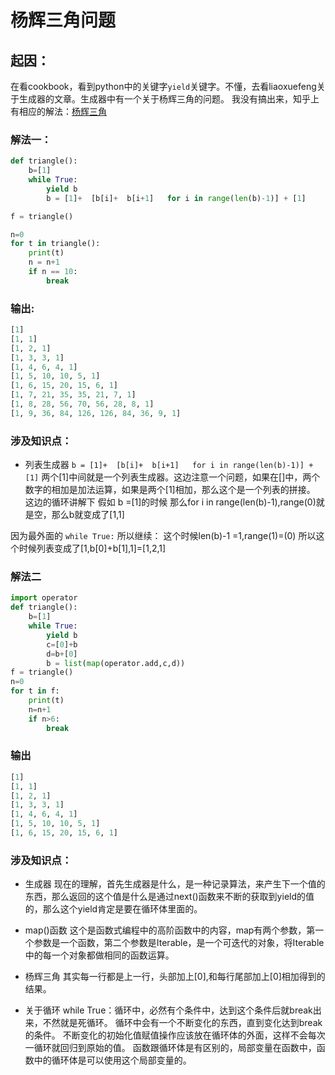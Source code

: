 # 杨辉三角问题

## 起因：
在看cookbook，看到python中的关键字`yield`关键字。不懂，去看liaoxuefeng关于生成器的文章。生成器中有一个关于杨辉三角的问题。
我没有搞出来，知乎上有相应的解法：[杨辉三角](https://www.zhihu.com/question/39256042)


### 解法一：
```python
def triangle():
    b=[1]
    while True:
        yield b
        b = [1]+  [b[i]+  b[i+1]   for i in range(len(b)-1)] + [1]

f = triangle()

n=0
for t in triangle():
    print(t)
    n = n+1
    if n == 10:
        break
```

### 输出:

```python
[1]
[1, 1]
[1, 2, 1]
[1, 3, 3, 1]
[1, 4, 6, 4, 1]
[1, 5, 10, 10, 5, 1]
[1, 6, 15, 20, 15, 6, 1]
[1, 7, 21, 35, 35, 21, 7, 1]
[1, 8, 28, 56, 70, 56, 28, 8, 1]
[1, 9, 36, 84, 126, 126, 84, 36, 9, 1]
```
### 涉及知识点：
*  列表生成器
`b = [1]+  [b[i]+  b[i+1]   for i in range(len(b)-1)] + [1]`
两个[1]中间就是一个列表生成器。这边注意一个问题，如果在[]中，两个数字的相加是加法运算，如果是两个[1]相加，那么这个是一个列表的拼接。
这边的循环讲解下
假如 b =[1]的时候
那么for i in range(len(b)-1),range(0)就是空，那么b就变成了[1,1]

因为最外面的 `while True:` 所以继续：
这个时候len(b)-1 =1,range(1)=(0)
所以这个时候列表变成了[1,b[0]+b[1],1]=[1,2,1]

### 解法二

```python
import operator
def triangle():
    b=[1]
    while True:
        yield b
        c=[0]+b
        d=b+[0]
        b = list(map(operator.add,c,d))
f = triangle()
n=0
for t in f:
    print(t)
    n=n+1
    if n>6:
        break
```

### 输出
```python
[1]
[1, 1]
[1, 2, 1]
[1, 3, 3, 1]
[1, 4, 6, 4, 1]
[1, 5, 10, 10, 5, 1]
[1, 6, 15, 20, 15, 6, 1]
```

### 涉及知识点：
* 生成器
现在的理解，首先生成器是什么，是一种记录算法，来产生下一个值的东西，那么返回的这个值是什么是通过next()函数来不断的获取到yield的值的，那么这个yield肯定是要在循环体里面的。

* map()函数
这个是函数式编程中的高阶函数中的内容，map有两个参数，第一个参数是一个函数，第二个参数是Iterable，是一个可迭代的对象，将Iterable中的每一个对象都做相同的函数运算。

* 杨辉三角
其实每一行都是上一行，头部加上[0],和每行尾部加上[0]相加得到的结果。

* 关于循环
while True：循环中，必然有个条件中，达到这个条件后就break出来，不然就是死循环。
循环中会有一个不断变化的东西，直到变化达到break的条件。
不断变化的初始化值赋值操作应该放在循环体的外面，这样不会每次一循环就回归到原始的值。
函数跟循环体是有区别的，局部变量在函数中，函数中的循环体是可以使用这个局部变量的。

